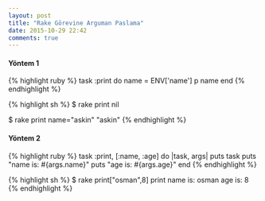 ```yaml
---
layout: post
title: "Rake Görevine Arguman Paslama"
date: 2015-10-29 22:42
comments: true
---
```


#### Yöntem 1

{% highlight ruby %}
task :print do
  name = ENV['name']
  p name
end
{% endhighlight %}

{% highlight sh %}
$ rake print
nil

$ rake print name="askin"
"askin"
{% endhighlight %}


#### Yöntem 2

{% highlight ruby %}
task :print, [:name, :age] do |task, args|
  puts task
  puts "name is: #{args.name}"
  puts "age is: #{args.age}"
end
{% endhighlight %}

{% highlight sh %}
$ rake print["osman",8]
print
name is: osman
age is: 8
{% endhighlight %}
